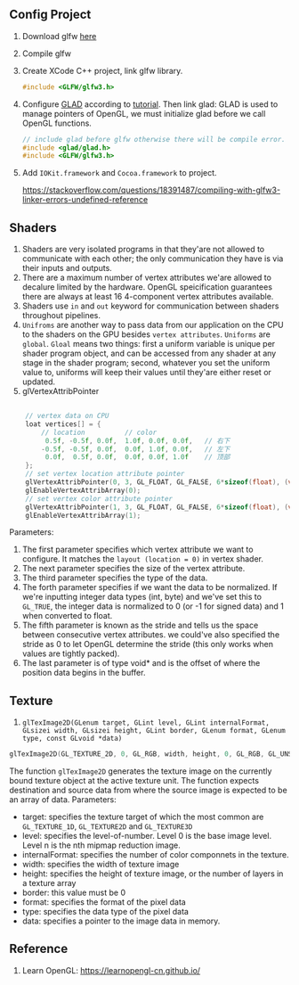 ## Config Project

1. Download glfw [here](https://www.glfw.org/download.html)
2. Compile glfw
3. Create XCode C++ project, link glfw library.	
	```C++
	#include <GLFW/glfw3.h>
	```
4. Configure [GLAD](https://glad.dav1d.de/) according to [tutorial](https://learnopengl-cn.github.io/01%20Getting%20started/02%20Creating%20a%20window/). Then link glad:
	GLAD is used to manage pointers of OpenGL, we must initialize glad before we call OpenGL functions.
	```C++
	// include glad before glfw otherwise there will be compile error.
	#include <glad/glad.h> 
	#include <GLFW/glfw3.h>
	```
5. Add `IOKit.framework` and `Cocoa.framework` to project.
	
	https://stackoverflow.com/questions/18391487/compiling-with-glfw3-linker-errors-undefined-reference



## Shaders
1. Shaders are very isolated programs  in that they'are not allowed to communicate with each other; the only communication they have
is via their inputs and outputs.
2. There are a maximum number of vertex attributes we'are allowed to decalure limited by the hardware. OpenGL speicification guarantees there are always at least 16 4-component vertex attributes available.
3. Shaders use `in` and `out` keyword for communication between shaders throughout pipelines.
4. `Unifroms` are another way to pass data from our application on the CPU to the shaders on the GPU besides `vertex attributes`. `Uniforms` are `global`. `Gloal` means two things: first a uniform variable is unique per shader program object, and can be accessed from any shader at any stage in the shader program; second, whatever you set the uniform value to, uniforms will keep their values until they'are either reset or updated.
5. glVertexAttribPointer 
```C++
	
	// vertex data on CPU
	loat vertices[] = {
		// location          // color
		 0.5f, -0.5f, 0.0f,  1.0f, 0.0f, 0.0f,   // 右下
		-0.5f, -0.5f, 0.0f,  0.0f, 1.0f, 0.0f,   // 左下
		 0.0f,  0.5f, 0.0f,  0.0f, 0.0f, 1.0f    // 顶部
    };
 	// set vertex location attribute pointer
    glVertexAttribPointer(0, 3, GL_FLOAT, GL_FALSE, 6*sizeof(float), (void*)0);
    glEnableVertexAttribArray(0);
    // set vertex color attribute pointer
    glVertexAttribPointer(1, 3, GL_FLOAT, GL_FALSE, 6*sizeof(float), (void*)(3*sizeof(float)));
    glEnableVertexAttribArray(1);
```
Parameters:
 1. The first parameter specifies which vertex attribute we want to configure. It matches the `layout (location = 0)` in vertex shader.
 2. The next parameter specifies the size of the vertex attribute. 
 3. The third parameter specifies the type of the data.
 4. The forth parameter specifies if we want the data to be normalized. If we're inputting integer data types (int, byte) and we've set this to `GL_TRUE`, the integer data is normalized to 0 (or -1 for signed data) and 1 when converted to float. 
 5. The fifth parameter is known as the stride and tells us the space between consecutive vertex attributes. we could've also specified the stride as 0 to let OpenGL determine the stride (this only works when values are tightly packed).
 6. The last parameter is of type void* and is the offset of where the position data begins in the buffer. 

## Texture
1. `glTexImage2D(GLenum target, GLint level, GLint internalFormat, GLsizei width, GLsizei height, GLint border, GLenum format, GLenum type, const GLvoid *data)`
```C++
glTexImage2D(GL_TEXTURE_2D, 0, GL_RGB, width, height, 0, GL_RGB, GL_UNSIGNED_BYTE, data);
```
The function `glTexImage2D` generates the texture image on the currently bound texture object at the active texture unit. The function expects destination and source data from where the source image is expected to be an array of data.
Parameters:
+ target: specifies the texture target of which the most common are `GL_TEXTURE_1D`, `GL_TEXTURE2D` and `GL_TEXTURE3D`
+ level: specifies the level-of-number. Level 0 is the base image level. Level n is the nth mipmap reduction image.
+ internalFormat: specifies the number of color componnets in the texture.
+ width: specifies the width of texture image
+ height: specifies the height of texture image, or the number of layers in a texture array
+ border: this value must be 0
+ format: specifies the format of the pixel data
+ type: specifies the data type of the pixel data
+ data: specifies a pointer to the image data in memory.
## Reference

1. Learn OpenGL: https://learnopengl-cn.github.io/